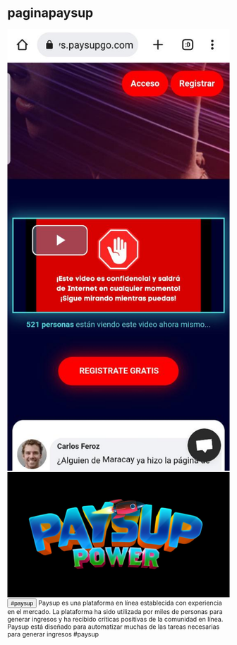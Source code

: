 # paginapaysup  <!DOCTYPE html>
<html>
<head>
<title>PAYSUP</title>
</head>
<body>
<img src="https://github.com/paysup/paginapaysup/blob/main/paysup.php/Imagen%20de%20WhatsApp%202023-01-12%20a%20las%2018.53.36.jpg?raw=true" alt="Paysup" />
<img src="https://github.com/paysup/paginapaysup/blob/main/paysup.php/Imagen%20de%20WhatsApp%202022-12-31%20a%20las%2013.54.03.jpg?raw=true" alt="paysupgo" />
<br />
<button onclick="window.location.href='https://www.sys.paysupgo.com'"> #paysup</button>
</body>
</html>
Paysup es una plataforma  en línea establecida con experiencia en el mercado.  La plataforma ha sido utilizada por miles de personas para generar ingresos y ha recibido críticas positivas de la comunidad en línea. Paysup está diseñado para automatizar muchas de las tareas necesarias para generar ingresos #paysup
